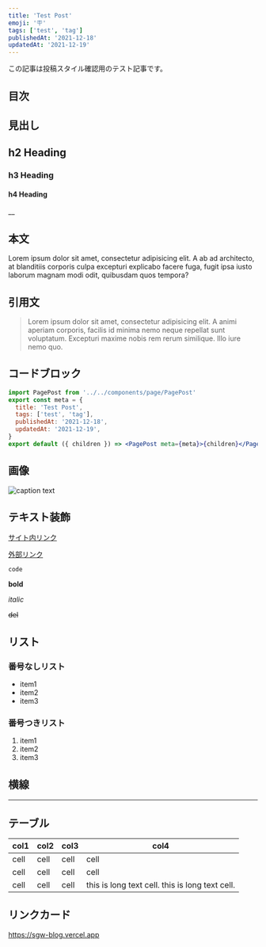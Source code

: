 ```yaml
---
title: 'Test Post'
emoji: '🪧'
tags: ['test', 'tag']
publishedAt: '2021-12-18'
updatedAt: '2021-12-19'
---
```


この記事は投稿スタイル確認用のテスト記事です。

## 目次

## 見出し

## h2 Heading

### h3 Heading

#### h4 Heading

\_\_

## 本文

Lorem ipsum dolor sit amet, consectetur adipisicing elit. A ab ad architecto, at blanditiis corporis culpa excepturi explicabo facere fuga, fugit ipsa iusto laborum magnam modi odit, quibusdam quos tempora?

## 引用文

> Lorem ipsum dolor sit amet, consectetur adipisicing elit. A animi aperiam corporis, facilis id minima nemo neque repellat sunt voluptatum. Excepturi maxime nobis rem rerum similique. Illo iure nemo quo.

## コードブロック

```jsx
import PagePost from '../../components/page/PagePost'
export const meta = {
  title: 'Test Post',
  tags: ['test', 'tag'],
  publishedAt: '2021-12-18',
  updatedAt: '2021-12-19',
}
export default ({ children }) => <PagePost meta={meta}>{children}</PagePost>
```

## 画像

![caption text](/images/ogp.png)

## テキスト装飾

[サイト内リンク](/about)

[外部リンク](https://google.com)

`code`

**bold**

_italic_

~~del~~

## リスト

### 番号なしリスト

- item1
- item2
- item3

### 番号つきリスト

1. item1
2. item2
3. item3

## 横線

<hr />

## テーブル

| col1 | col2 | col3 | col4                                            |
| ---- | ---- | ---- | ----------------------------------------------- |
| cell | cell | cell | cell                                            |
| cell | cell | cell | cell                                            |
| cell | cell | cell | this is long text cell. this is long text cell. |

## リンクカード

https://sgw-blog.vercel.app
